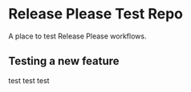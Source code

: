 # Release Please Test Repo

A place to test Release Please workflows.

## Testing a new feature
test
test
test
